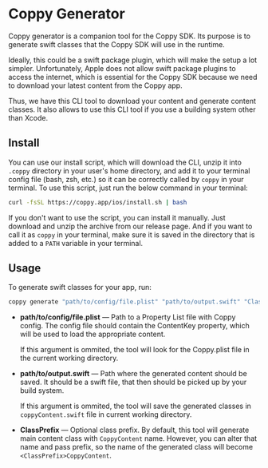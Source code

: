 # Coppy Generator

Coppy generator is a companion tool for the Coppy SDK. Its purpose is to
generate swift classes that the Coppy SDK will use in the runtime.

Ideally, this could be a swift package plugin, which will make the setup
a lot simpler. Unfortunately, Apple does not allow swift package plugins
to access the internet, which is essential for the Coppy SDK because we
need to download your latest content from the Coppy app.

Thus, we have this CLI tool to download your content and generate content
classes. It also allows to use this CLI tool if you use a building system other
than Xcode.

## Install

You can use our install script, which will download the CLI, unzip it into `.coppy` directory in your user's home directory, and add it to your terminal config file (bash, zsh, etc.) so it can be correctly called by `coppy` in your terminal. To use this script, just run the below command in your terminal:

```bash
curl -fsSL https://coppy.app/ios/install.sh | bash
```

If you don't want to use the script, you can install it manually. Just download and unzip the archive from our release page. And if you want to call it as `coppy` in your terminal, make sure it is saved in the directory that is added to a `PATH` variable in your terminal.

## Usage

To generate swift classes for your app, run:

```bash
coppy generate "path/to/config/file.plist" "path/to/output.swift" "ClassPrefix"
```

- **path/to/config/file.plist** — Path to a Property List file with Coppy config. The config file should contain the ContentKey property, which will be used to load the appropriate content.

  If this argument is ommited, the tool will look for the Coppy.plist file in the current working directory.

- **path/to/output.swift** — Path where the generated content should be saved. It should be a swift file, that then should be picked up by your build system.

  If this argument is ommited, the tool will save the generated classes in `coppyContent.swift` file in current working directory.

- **ClassPrefix** — Optional class prefix. By default, this tool will generate main content class with `CoppyContent` name. However, you can alter that name and pass prefix, so the name of the generated class will become `<ClassPrefix>CoppyContent`.
